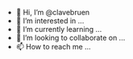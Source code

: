 - 👋 Hi, I’m @clavebruen
- 👀 I’m interested in ...
- 🌱 I’m currently learning ...
- 💞️ I’m looking to collaborate on ...
- 📫 How to reach me ...

<!---
clavebruen/clavebruen is a ✨ special ✨ repository because its `README.md` (this file) appears on your GitHub profile.
You can click the Preview link to take a look at your changes.
--->
